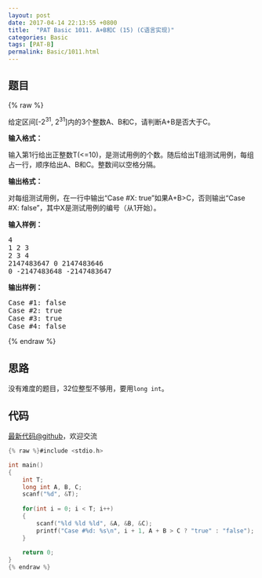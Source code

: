 ```yaml
---
layout: post
date: 2017-04-14 22:13:55 +0800
title:  "PAT Basic 1011. A+B和C (15) (C语言实现)"
categories: Basic
tags: [PAT-B]
permalink: Basic/1011.html
---
```


## 题目

{% raw %}<div id="problemContent">
<p> 给定区间[-2<sup>31</sup>, 2<sup>31</sup>]内的3个整数A、B和C，请判断A+B是否大于C。
</p>
<p><b>
输入格式：
</b></p>
<p>输入第1行给出正整数T(&lt;=10)，是测试用例的个数。随后给出T组测试用例，每组占一行，顺序给出A、B和C。整数间以空格分隔。</p>
<p><b>
输出格式：
</b></p>
<p>对每组测试用例，在一行中输出“Case #X: true”如果A+B&gt;C，否则输出“Case #X: false”，其中X是测试用例的编号（从1开始）。</p>
<b>输入样例：</b><pre>
4
1 2 3
2 3 4
2147483647 0 2147483646
0 -2147483648 -2147483647
</pre>
<b>输出样例：</b><pre>
Case #1: false
Case #2: true
Case #3: true
Case #4: false
</pre>
</div>{% endraw %}

## 思路

没有难度的题目，32位整型不够用，要用`long int`。

## 代码

[最新代码@github](https://github.com/OliverLew/PAT/blob/master/PATBasic/1011.c)，欢迎交流
```c
{% raw %}#include <stdio.h>

int main()
{
    int T;
    long int A, B, C;
    scanf("%d", &T);
    
    for(int i = 0; i < T; i++)
    {
        scanf("%ld %ld %ld", &A, &B, &C);
        printf("Case #%d: %s\n", i + 1, A + B > C ? "true" : "false");
    }
    
    return 0;
}
{% endraw %}
```